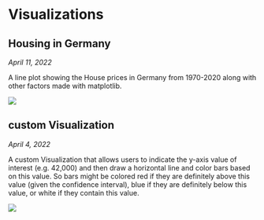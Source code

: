 # Visualizations
## Housing in Germany
_April 11, 2022_

A line plot showing the House prices in Germany from 1970-2020 along with other factors made with matplotlib.


![](https://github.com/linahourieh/Visualizations/blob/main/Housing_in_Germany/Housing%20in%20Germany.png)




## custom Visualization
_April 4, 2022_


A custom Visualization that allows users to indicate the y-axis value of interest (e.g. 42,000) and then draw a horizontal line and color bars based on this value. So bars might be colored red if they are definitely above this value (given the confidence interval), blue if they are definitely below this value, or white if they contain this value.


![](https://github.com/linahourieh/Visualizations/blob/main/Custom_Visualization/Custom_Visualization.png)
